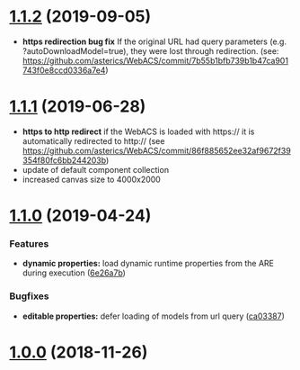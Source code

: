 
# [1.1.2](https://github.com/asterics/WebACS/compare/v1.1.1...v1.1.2) (2019-09-05)

* **https redirection bug fix** If the original URL had query parameters (e.g. ?autoDownloadModel=true), they were lost through redirection. (see: https://github.com/asterics/WebACS/commit/7b55b1bfb739b1b47ca901743f0e8ccd0336a7e4) 

# [1.1.1](https://github.com/asterics/WebACS/compare/v1.1.0...v1.1.1) (2019-06-28)

* **https to http redirect** if the WebACS is loaded with https:// it is automatically redirected to http:// (see https://github.com/asterics/WebACS/commit/86f885652ee32af9672f39354f80fc6bb244203b)
* update of default component collection
* increased canvas size to 4000x2000

# [1.1.0](https://github.com/asterics/WebACS/compare/v1.0.0...v1.1.0) (2019-04-24)


### Features

* **dynamic properties:** load dynamic runtime properties from the ARE during execution ([6e26a7b](https://github.com/asterics/WebACS/compare/ca03387...6e26a7b))


### Bugfixes

* **editable properties:** defer loading of models from url query ([ca03387](https://github.com/asterics/WebACS/commit/ca03387))


# [1.0.0](https://github.com/asterics/WebACS/releases/tag/v1.0.0) (2018-11-26)